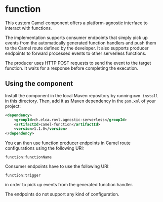 # function

This custom Camel component offers a platform-agnostic interface to interact with functions.

The implementation supports consumer endpoints that simply pick up events from the automatically generated function handlers and push them to the Camel route defined by the developer. It also supports producer endpoints to forward processed events to other serverless functions.

The producer uses HTTP POST requests to send the event to the target function. It waits for a response before completing the execution.

## Using the component

Install the component in the local Maven repository by running `mvn install` in this directory. Then, add it as Maven dependency in the `pom.xml` of your project:

```xml
<dependency>
    <groupId>ch.elca.rovl.agnostic-serverless</groupId>
    <artifactId>camel-function</artifactId>
    <version>1.1.0</version>
</dependency>
```

You can then use function producer endpoints in Camel route configurations using the following URI:

`function:functionName`

Consumer endpoints have to use the following URI:

`function:trigger`

in order to pick up events from the generated function handler.

The endpoints do not support any kind of configuration.
